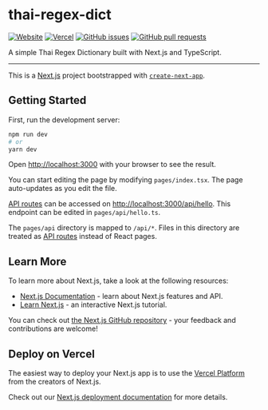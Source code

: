 # thai-regex-dict
[![Website](https://img.shields.io/website?url=https://thai-regex-dict.vercel.app/)](https://thai-regex-dict.vercel.app/)
[![Vercel](https://vercelbadge.vercel.app/api/richeyphu/thai-regex-dict)](https://thai-regex-dict.vercel.app/)
[![GitHub issues](https://img.shields.io/github/issues/richeyphu/thai-regex-dict)](https://github.com/TNI-Cybersec/tni-cybersec.github.io/issues)
[![GitHub pull requests](https://img.shields.io/github/issues-pr/richeyphu/thai-regex-dict)](https://github.com/TNI-Cybersec/tni-cybersec.github.io/pulls)

A simple Thai Regex Dictionary built with Next.js and TypeScript.

---
This is a [Next.js](https://nextjs.org/) project bootstrapped with [`create-next-app`](https://github.com/vercel/next.js/tree/canary/packages/create-next-app).

## Getting Started

First, run the development server:

```bash
npm run dev
# or
yarn dev
```

Open [http://localhost:3000](http://localhost:3000) with your browser to see the result.

You can start editing the page by modifying `pages/index.tsx`. The page auto-updates as you edit the file.

[API routes](https://nextjs.org/docs/api-routes/introduction) can be accessed on [http://localhost:3000/api/hello](http://localhost:3000/api/hello). This endpoint can be edited in `pages/api/hello.ts`.

The `pages/api` directory is mapped to `/api/*`. Files in this directory are treated as [API routes](https://nextjs.org/docs/api-routes/introduction) instead of React pages.

## Learn More

To learn more about Next.js, take a look at the following resources:

- [Next.js Documentation](https://nextjs.org/docs) - learn about Next.js features and API.
- [Learn Next.js](https://nextjs.org/learn) - an interactive Next.js tutorial.

You can check out [the Next.js GitHub repository](https://github.com/vercel/next.js/) - your feedback and contributions are welcome!

## Deploy on Vercel

The easiest way to deploy your Next.js app is to use the [Vercel Platform](https://vercel.com/new?utm_medium=default-template&filter=next.js&utm_source=create-next-app&utm_campaign=create-next-app-readme) from the creators of Next.js.

Check out our [Next.js deployment documentation](https://nextjs.org/docs/deployment) for more details.
